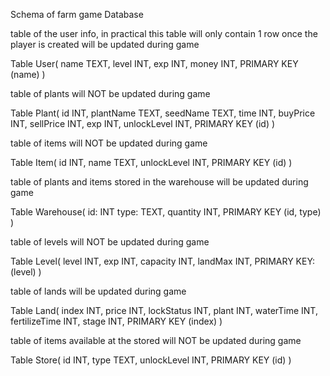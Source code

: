 ﻿Schema of farm game Database

table of the user info, in practical this table will only contain 1 row once the player is created
will be updated during game

Table User(
    name  TEXT,
    level INT,
    exp INT,
    money INT,
    PRIMARY KEY (name)
)

table of plants
will NOT be updated during game

Table Plant(
    id INT,
    plantName TEXT,
    seedName TEXT,
    time INT,
    buyPrice INT,
    sellPrice INT,
    exp INT,
    unlockLevel INT,
    PRIMARY KEY (id)
)

table of items
will NOT be updated during game

Table Item(
    id INT,
    name TEXT,
    unlockLevel INT,
    PRIMARY KEY (id)
)

table of plants and items stored in the warehouse
will be updated during game

Table Warehouse(
    id: INT
    type: TEXT,
    quantity INT,
    PRIMARY KEY (id, type)
)

table of levels
will NOT be updated during game

Table Level(
    level INT,
    exp INT,
    capacity INT,
    landMax INT,
    PRIMARY KEY: (level)
)

table of lands
will be updated during game

Table Land(
    index INT,
    price INT,
    lockStatus INT,
    plant INT,
    waterTime INT,
    fertilizeTime INT,
    stage INT,
    PRIMARY KEY (index)
)

table of items available at the stored
will NOT be updated during game

Table Store(
    id INT,
    type TEXT,
    unlockLevel INT,
    PRIMARY KEY (id)
)


